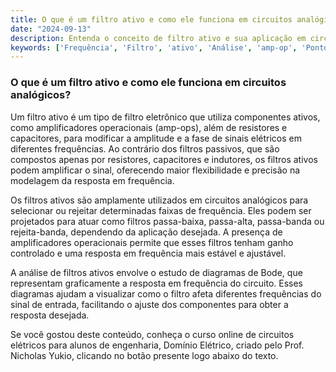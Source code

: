 ```yaml
---
title: O que é um filtro ativo e como ele funciona em circuitos analógicos?
date: "2024-09-13"
description: Entenda o conceito de filtro ativo e sua aplicação em circuitos analógicos.
keywords: ['Frequência', 'Filtro', 'ativo', 'Análise', 'amp-op', 'Ponto', 'Diagrama']
---
```


### O que é um filtro ativo e como ele funciona em circuitos analógicos?

Um filtro ativo é um tipo de filtro eletrônico que utiliza componentes ativos, como amplificadores operacionais (amp-ops), além de resistores e capacitores, para modificar a amplitude e a fase de sinais elétricos em diferentes frequências. Ao contrário dos filtros passivos, que são compostos apenas por resistores, capacitores e indutores, os filtros ativos podem amplificar o sinal, oferecendo maior flexibilidade e precisão na modelagem da resposta em frequência.

Os filtros ativos são amplamente utilizados em circuitos analógicos para selecionar ou rejeitar determinadas faixas de frequência. Eles podem ser projetados para atuar como filtros passa-baixa, passa-alta, passa-banda ou rejeita-banda, dependendo da aplicação desejada. A presença de amplificadores operacionais permite que esses filtros tenham ganho controlado e uma resposta em frequência mais estável e ajustável.

A análise de filtros ativos envolve o estudo de diagramas de Bode, que representam graficamente a resposta em frequência do circuito. Esses diagramas ajudam a visualizar como o filtro afeta diferentes frequências do sinal de entrada, facilitando o ajuste dos componentes para obter a resposta desejada.

Se você gostou deste conteúdo, conheça o curso online de circuitos elétricos para alunos de engenharia, Domínio Elétrico, criado pelo Prof. Nicholas Yukio, clicando no botão presente logo abaixo do texto.